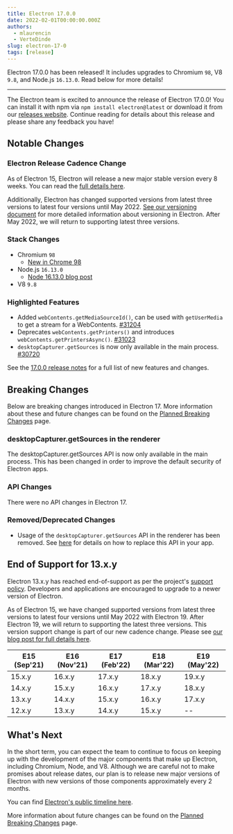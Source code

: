 ```yaml
---
title: Electron 17.0.0
date: 2022-02-01T00:00:00.000Z
authors:
  - mlaurencin
  - VerteDinde
slug: electron-17-0
tags: [release]
---
```


Electron 17.0.0 has been released! It includes upgrades to Chromium `98`, V8 `9.8`, and Node.js `16.13.0`. Read below for more details!

---

The Electron team is excited to announce the release of Electron 17.0.0! You can install it with npm via `npm install electron@latest` or download it from our [releases website](https://www.electronjs.org/releases/stable). Continue reading for details about this release and please share any feedback you have!

## Notable Changes

### Electron Release Cadence Change

As of Electron 15, Electron will release a new major stable version every 8 weeks. You can read the [full details here](https://www.electronjs.org/blog/8-week-cadence).

Additionally, Electron has changed supported versions from latest three versions to latest four versions until May 2022. [See our versioning document](https://www.electronjs.org/docs/latest/tutorial/electron-versioning) for more detailed information about versioning in Electron. After May 2022, we will return to supporting latest three versions.

### Stack Changes

- Chromium `98`
  - [New in Chrome 98](https://developer.chrome.com/blog/new-in-chrome-98/)
- Node.js `16.13.0`
  - [Node 16.13.0 blog post](https://nodejs.org/en/blog/release/v16.13.0/)
- V8 `9.8`

### Highlighted Features

- Added `webContents.getMediaSourceId()`, can be used with `getUserMedia` to get a stream for a WebContents. [#31204](https://github.com/electron/electron/pull/31204)
- Deprecates `webContents.getPrinters()` and introduces `webContents.getPrintersAsync()`. [#31023](https://github.com/electron/electron/pull/31023)
- `desktopCapturer.getSources` is now only available in the main process. [#30720](https://github.com/electron/electron/pull/30720)

See the [17.0.0 release notes](https://github.com/electron/electron/releases/tag/v17.0.0) for a full list of new features and changes.

## Breaking Changes

Below are breaking changes introduced in Electron 17. More information about these and future changes can be found on the [Planned Breaking Changes](https://www.electronjs.org/docs/latest/breaking-changes) page.

### desktopCapturer.getSources in the renderer

The desktopCapturer.getSources API is now only available in the main process. This has been changed in order to improve the default security of Electron apps.

### API Changes

There were no API changes in Electron 17.

### Removed/Deprecated Changes

- Usage of the `desktopCapturer.getSources` API in the renderer has been removed. See [here](https://raw.githubusercontent.com/electron/electron/main/docs/breaking-changes.md#removed-desktopcapturergetsources-in-the-renderer) for details on how to replace this API in your app.

## End of Support for 13.x.y

Electron 13.x.y has reached end-of-support as per the project's [support policy](https://www.electronjs.org/docs/latest/tutorial/support#supported-versions). Developers and applications are encouraged to upgrade to a newer version of Electron.

As of Electron 15, we have changed supported versions from latest three versions to latest four versions until May 2022 with Electron 19. After Electron 19, we will return to supporting the latest three versions. This version support change is part of our new cadence change. Please see [our blog post for full details here](https://www.electronjs.org/blog/8-week-cadence/#-will-electron-extend-the-number-of-supported-versions).

| E15 (Sep'21) | E16 (Nov'21) | E17 (Feb'22) | E18 (Mar'22) | E19 (May'22) |
| ------------ | ------------ | ------------ | ------------ | ------------ |
| 15.x.y       | 16.x.y       | 17.x.y       | 18.x.y       | 19.x.y       |
| 14.x.y       | 15.x.y       | 16.x.y       | 17.x.y       | 18.x.y       |
| 13.x.y       | 14.x.y       | 15.x.y       | 16.x.y       | 17.x.y       |
| 12.x.y       | 13.x.y       | 14.x.y       | 15.x.y       | --           |

## What's Next

In the short term, you can expect the team to continue to focus on keeping up with the development of the major components that make up Electron, including Chromium, Node, and V8. Although we are careful not to make promises about release dates, our plan is to release new major versions of Electron with new versions of those components approximately every 2 months.

You can find [Electron's public timeline here](https://www.electronjs.org/docs/latest/tutorial/electron-timelines).

More information about future changes can be found on the [Planned Breaking Changes](https://github.com/electron/electron/blob/main/docs/breaking-changes.md) page.
